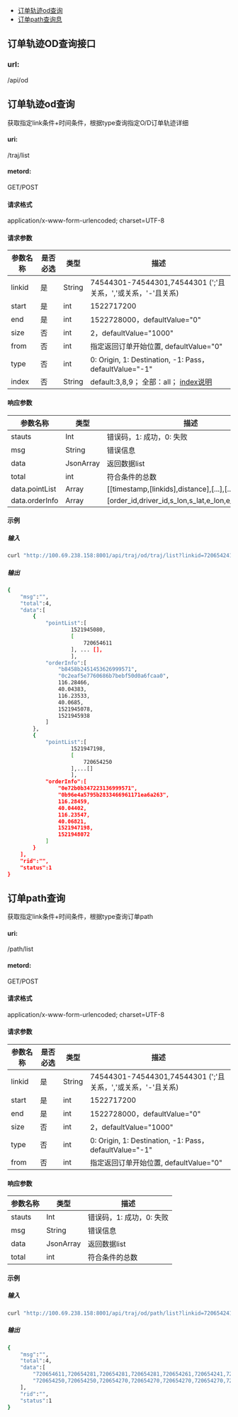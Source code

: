 - [订单轨迹od查询](#订单轨迹od查询)
- [订单path查询息](#订单path查询息)

## 订单轨迹OD查询接口
### url:
/api/od

## 订单轨迹od查询
获取指定link条件+时间条件，根据type查询指定O/D订单轨迹详细
#### uri:
/traj/list
#### metord:
GET/POST
#### 请求格式
application/x-www-form-urlencoded; charset=UTF-8
#### 请求参数
| 参数名称  | 是否必选 |  类型  |     描述       |
|-------|------|----|------------|
| linkid | 是 | String | 74544301-74544301,74544301 (';'且关系，','或关系，'-'且关系)|
| start | 是 | int | 1522717200|
| end | 是 | int | 1522728000，defaultValue="0"|
| size | 否 | int | 2，defaultValue="1000" |
| from | 否 | int |指定返回订单开始位置, defaultValue="0" |
| type | 否 | int | 0: Origin, 1: Destination, -1: Pass， defaultValue="-1"|
| index | 否 | String | default:3,8,9； 全部：all； [index说明](http://wiki.intra.xiaojukeji.com/pages/viewpage.action?pageId=116565675)|

####  响应参数
| 参数名称  |  类型  |     描述       |
|------|----|------------|
| stauts | Int | 错误码，1: 成功，0: 失败 |
| msg | String | 错误信息 |
| data | JsonArray | 返回数据list |
| total | int | 符合条件的总数 |
| data.pointList | Array | [[timestamp,[linkids],distance],[...],[...]] |
| data.orderInfo | Array | [order_id,driver_id,s_lon,s_lat,e_lon,e_lat,s_ts,e_ts] |


####  示例
#####  输入
```bash
curl "http://100.69.238.158:8001/api/traj/od/traj/list?linkid=720654241,720654250,720654261,720654270,720654281,720654570,720654590,720654611,720655150,720655151,720655160,720655161,720655170,720655171,720655180,720655181&start=1521939600&end=1521950400&type=0&size=2" 
```
#####  输出
```bash
{
    "msg":"",
    "total":4,
    "data":[
        {
            "pointList":[
                    1521945080,
                    [
                        720654611
                    ], ... [],
                    ],
            "orderInfo":[
                "b8458b2451453626999571",
                "0c2eaf5e7760686b7bebf50d0a6fcaa0",
                116.28466,
                40.04383,
                116.23533,
                40.0685,
                1521945078,
                1521945938
            ]
        },
        {
            "pointList":[
                    1521947198,
                    [
                        720654250
                    ],...[]
                    ],
            "orderInfo":[
                "0e72b0b347223136999571",
                "0b96e4a5795b2833466961171ea6a263",
                116.28459,
                40.04402,
                116.23547,
                40.06821,
                1521947198,
                1521948072
            ]
        }
    ],
    "rid":"",
    "status":1
}

```

## 订单path查询
获取指定link条件+时间条件，根据type查询订单path
#### uri:
/path/list
#### metord:
GET/POST
#### 请求格式
application/x-www-form-urlencoded; charset=UTF-8
#### 请求参数
| 参数名称  | 是否必选 |  类型  |     描述       |
|-------|------|----|------------|
| linkid | 是 | String | 74544301-74544301,74544301 (';'且关系，','或关系，'-'且关系)|
| start | 是 | int | 1522717200|
| end | 是 | int | 1522728000，defaultValue="0"|
| size | 否 | int | 2，defaultValue="1000" |
| type | 否 | int | 0: Origin, 1: Destination, -1: Pass，defaultValue="-1" |
| from | 否 | int |指定返回订单开始位置, defaultValue="0" |

####  响应参数
| 参数名称  |  类型  |     描述       |
|------|----|------------|
| stauts | Int | 错误码，1: 成功，0: 失败 |
| msg | String | 错误信息 |
| data | JsonArray | 返回数据list |
| total | int | 符合条件的总数 |


####  示例
#####  输入
```bash
curl "http://100.69.238.158:8001/api/traj/od/path/list?linkid=720654241,720654250,720654261,720654270,720654281,720654570,720654590,720654611,720655150,720655151,720655160,720655161,720655170,720655171,720655180,720655181&start=1521939600&end=1521950400&type=0&size=2" ```
```
#####  输出
```bash
{
    "msg":"",
    "total":4,
    "data":[
        "720654611,720654281,720654281,720654281,720654261,720654241,720654241,720654221,720654221,720654221,621180631,621180621,90000220175611,90000220175611,90000220086871,90000239738781,90000239738781,90000239738781,90000239738781,90000239738781,90000239738781,90000240221501,90000240221501,90000240221501,90000239738821,90000239738821,90000239918621,720654871,720653880,720653900,720653900,720653900,720653900,720653900,720653900,720653900,720653900,720653960,90000240005550,90000240005550,90000240005550,90000240005550,90000240005550,90000240005550,90000240005550,90000240005550,90000239609990,90000239609990,90000239609990,720654750,720654750,720654750,720654750,720654750,720654750,720654750,720654750,879017391,317728351,317728341,317728341,317728341,317728341,317728341,317728341,195719611,6895761,6880901,6880901,6880901,6895730,6880920,6895740,317728320,317728320,317728320,317728320,317728320,317728320,317728320,317728330,317728330,195719650,195719660,195719660,6880860,6880860,6880860,6880860,6880860,6880860,6880860,6880810,192580030,192580030,192580030,192580040,603949890,603949890,603949890,603949890,603949900,603949900,7031900,7031950,879017360,879017370,879017370,879017370,879017370,879017370,879017370,879017370,879017370,879017370,500477020,500477020,500477030,500477030,6895950,6895950,433317000,433317010,433317010,706182130,706182130,7031770,6997360,7031810,7031820,7031820,7031820,7031820,7031820,6997420,6997420,6997420,7111770,7111770,7111770,7111780,7111780,7111780,7016800,718743280,718743290,718743290,7033021,7033011,173103701,173103741,173103741,173103741,173103781,173103771,173103831,173103821,603949870,603949870,603949870,603949870,603949870,603949870,603949880,603949880,603949880,603949880,603949880,603949880,603949880,603949880,7032930,7032940,7032980,7032990,7032990,7032990,7032990,7032990,7032990,7032990,7032990,7032990,7032990,7032990,7032990,7032990,7032990,7032990,7032990,7032990,7032990,7032990,7032990,7032990,7015250,7015250,7015250,7015250,7015260,7110580,879016080,879016080,879016090,879016090,879016090,500479260,500479260,500479260,500479260,500479260,500479340,500479350,155698000,155698000,155698010,155698010,7107700,724955730,724955730,724955730,724955730,724955730,724955730,724955740,5859911,852809711,852809711,852809731,852809721,414847261,414847261,414847261,414847261,414847261,414847251,414847251,414847251,414847251,5787771,5921430,5906220,5906220,5906220,5906220,5906220,5906220,5906220,5906220,5906220,5906220,5906230,5906230,5906230,5906230,5906230,5906241,5906241,5906241,5906241,5906241,5906241,5773641,415759311,415759311,415759301,415759301,403348601,403348601,403348601,403348601,403348601,403348601,403348601,403348591,403348591,879053651,879053651,879053651,879053651,879053651,879053651,879053651,403348581,403348581,403348571,403348571,403348571,403348571,403348571,403348571,403348571,403348571,879053610,879053610,879053610,879054240,879054240,879054240,879054240,879054240,879054240,879054240,879054240,879054240,879054240",
        "720654250,720654250,720654270,720654270,720654270,720654270,720654270,720654270,720654270,720654270,720654290,720654290,720654590,720654590,720654590,720654590,720654590,720654580,720654580,720654580,720654580,720654580,720654580,720654580,720654510,720654520,720653230,720653230,720653230,720653250,720653270,720653290,720653310,720653310,720653310,720653741,621181640,621181640,621181650,720654360,621181600,621181610,621181610,621181610,621181610,621181610,621181610,621181610,621181610,621181610,621181610,621181610,621181610,621181610,621181610,621181610,621181610,621181610,621181610,621181610,720653441,90000229585750,90000229585750,90000229585750,90000229585750,90000229643150,90000229643150,90000229643150,90000229643150,90000229643150,90000229643150,422556151,422556151,422556151,422556151,90000227780101,90000227840541,90000227840541,90000227840541,90000227840541,90000227840541,90000227779661,90000227779661,90000219974761,90000220184931,90000220184931,720655291,720655291,720655291,720655291,720655291,720655291,720655291,720655291,720655291,720655291,720655281,720655261,720655261,720655261,299418741,299418741,195719731,195719731,195719731,195719731,195719731,195719731,195719731,195719731,195719731,195719731,195719731,195719731,195719731,6985831,6921581,6921581,6921571,6921571,173103631,173103631,173103631,173103631,90000237989561,90000238165851,90000238165851,6926181,6926181,6926181,6926181,6926181,6926181,6926181,6926181,6926181,6926171,6926171,6926171,6926171,195719570,195719570,195719570,195719580,195719580,7073361,7073361,7073361,7073361,7073361,7073361,7073361,7073361,7073361,7073361,7073361,7073361,7073361,7073361,7073361,7073361,7073361,7073361,7073361,7073361,7073361,7073361,7073361,7073351,7033021,7033011,173103701,173103741,173103741,173103781,173103771,173103831,173103821,603949870,603949870,603949870,603949870,603949870,603949880,7032930,7032940,7032980,7032990,7032990,7032990,7032990,7032990,7032990,7015250,7015250,7015250,7015260,7110580,879016080,879016080,879016090,879016090,879016090,500479260,500479260,500479260,500479260,500479340,500479350,155698000,155698000,155698010,7107700,7107700,724955730,724955730,724955730,724955730,724955730,724955740,5859911,852809711,852809731,852809721,414847261,414847261,414847261,414847261,414847261,414847261,414847251,414847251,414847251,414847251,414847251,414847251,414847251,414847251,414847251,414847251,414847251,5787771,5921430,5906220,5906230,5906230,5906230,5906230,5906241,5906241,5906241,5906241,5906241,5906241,5773641,415759311,415759311,415759301,403348601,403348601,403348601,403348601,403348591,879053651,879053651,879053651,879053651,879053651,879053651,403348581,403348581,403348571,403348571,403348571,403348571,403348571,403348571,403348571,403348571,403348571,403348571,403348571,403348571,403348571,403348571,403348571,403348571,403348571,403348571,403348571,403348571,403348571,403348571,403348571,403348571,879053610,879053610,879053610,879054240,879054240,879054240,879054240,879054240,879054240,879054240,879054240,879054240,879054240,879054240,879054240"
    ],
    "rid":"",
    "status":1
}

```